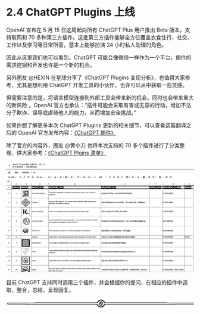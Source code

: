 # 2.4 ChatGPT Plugins 上线

OpenAI 宣布在 5 月 15 日这周起向所有 ChatGPT Plus 用户推出 Beta 版本，支持联网和 70 多种第三方插件。这批第三方插件能够全方位覆盖衣食住行、社交、工作以及学习等日常所需，基本上能够扮演 24 小时私人助理的角色。

因此从这里我们也可以看到，ChatGPT 可能会像微信一样作为一个平台，插件的需求挖掘和开发也许是一个新的机会。

另外圈友 @HEXIN 在星球分享了《ChatGPT Plugins 变现分析》，也值得大家参考，尤其是想利用 ChatGPT 开发工具的小伙伴，也许可以从中获取一些灵感。

但需要注意的是，将语言模型连接到外部工具会带来新的机会，同时也会带来重大的新风险 。OpenAI 官方也承认：“插件可能会采取有害或无意的行动，增加不法分子欺诈、误导或虐待他人的能力，从而增加安全挑战。”

如果你想了解更多本次 ChatGPT Plugins 更新的相关细节，可以查看这篇翻译之后的 OpenAI 官方发布内容：[《ChatGPT 插件》](https://blog.csdn.net/weixin_44250422/article/details/129848893)

除了官方的内容外，圈友 @黄小刀 也将本次支持的 70 多个插件进行了分类整理，供大家参考：[《](https://shengcaiyoushu01.feishu.cn/sheets/shtcnbZVcicTbk6DKuspfcIWfqg)[ChatGPT Plgins 清单](https://shengcaiyoushu01.feishu.cn/sheets/shtcnbZVcicTbk6DKuspfcIWfqg)[》](https://shengcaiyoushu01.feishu.cn/sheets/shtcnbZVcicTbk6DKuspfcIWfqg)

![](img/7a5f57f8c24a829995571b1c1708ae19.png)

目前 ChatGPT 支持同时调用三个插件，并会根据你的提问，在相应的插件中调取，整合，总结，呈现回复。

![](img/6ee508850b27e2c7d179da2f3eea659e.png)